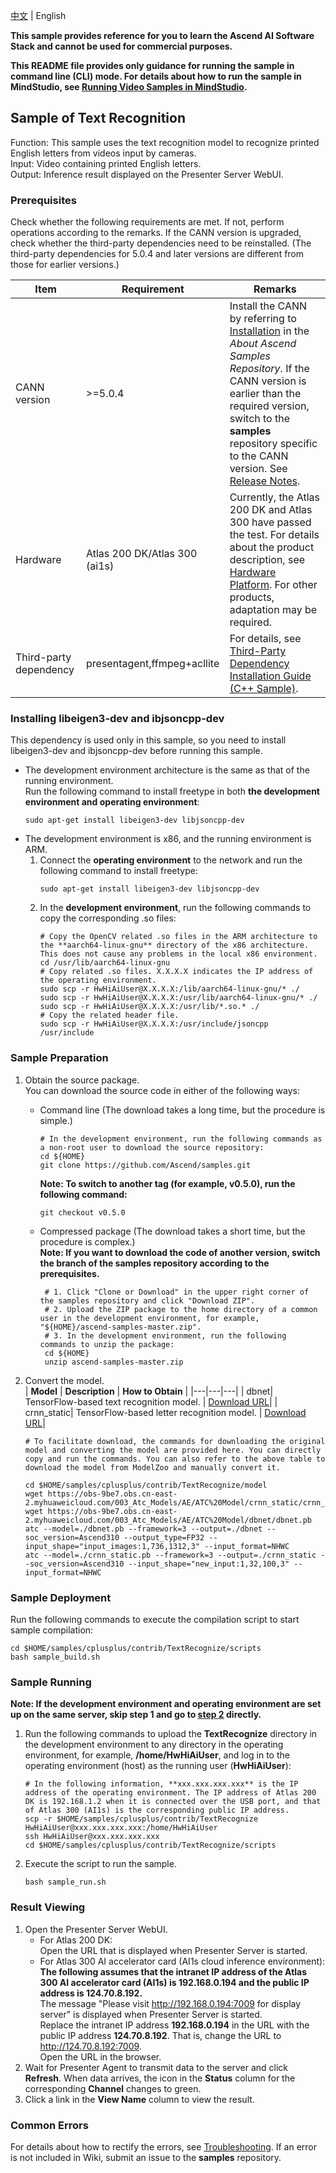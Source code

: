 [中文](README_CN.md) | English

**This sample provides reference for you to learn the Ascend AI Software Stack and cannot be used for commercial purposes.**

**This README file provides only guidance for running the sample in command line (CLI) mode. For details about how to run the sample in MindStudio, see [Running Video Samples in MindStudio](https://github.com/Ascend/samples/wikis/Mindstudio%E8%BF%90%E8%A1%8C%E8%A7%86%E9%A2%91%E6%A0%B7%E4%BE%8B?sort_id=3170138).**

## Sample of Text Recognition
Function: This sample uses the text recognition model to recognize printed English letters from videos input by cameras.   
Input: Video containing printed English letters.   
Output: Inference result displayed on the Presenter Server WebUI.   

### Prerequisites
Check whether the following requirements are met. If not, perform operations according to the remarks. If the CANN version is upgraded, check whether the third-party dependencies need to be reinstalled. (The third-party dependencies for 5.0.4 and later versions are different from those for earlier versions.)

| Item| Requirement| Remarks|
|---|---|---|
| CANN version| >=5.0.4 | Install the CANN by referring to [Installation](/README.md#installation) in the *About Ascend Samples Repository*. If the CANN version is earlier than the required version, switch to the **samples** repository specific to the CANN version. See [Release Notes](/README.md#release-notes).|
| Hardware| Atlas 200 DK/Atlas 300 (ai1s)  | Currently, the Atlas 200 DK and Atlas 300 have passed the test. For details about the product description, see [Hardware Platform](https://ascend.huawei.com/en/#/hardware/product). For other products, adaptation may be required.|
| Third-party dependency| presentagent,ffmpeg+acllite                                  | For details, see [Third-Party Dependency Installation Guide (C++ Sample)](../../environment/README.md).|

### Installing libeigen3-dev and ibjsoncpp-dev
This dependency is used only in this sample, so you need to install libeigen3-dev and ibjsoncpp-dev before running this sample.
- The development environment architecture is the same as that of the running environment.   
  Run the following command to install freetype in both **the development environment and operating environment**:
  ```
  sudo apt-get install libeigen3-dev libjsoncpp-dev
  ```
- The development environment is x86, and the running environment is ARM.
  1. Connect the **operating environment** to the network and run the following command to install freetype:
      ```
      sudo apt-get install libeigen3-dev libjsoncpp-dev
      ```
  2. In the **development environment**, run the following commands to copy the corresponding .so files:
      ```
      # Copy the OpenCV related .so files in the ARM architecture to the **aarch64-linux-gnu** directory of the x86 architecture. This does not cause any problems in the local x86 environment.
      cd /usr/lib/aarch64-linux-gnu
      # Copy related .so files. X.X.X.X indicates the IP address of the operating environment.
      sudo scp -r HwHiAiUser@X.X.X.X:/lib/aarch64-linux-gnu/* ./
      sudo scp -r HwHiAiUser@X.X.X.X:/usr/lib/aarch64-linux-gnu/* ./
      sudo scp -r HwHiAiUser@X.X.X.X:/usr/lib/*.so.* ./
      # Copy the related header file.
      sudo scp -r HwHiAiUser@X.X.X.X:/usr/include/jsoncpp /usr/include
      ```

### Sample Preparation
1. Obtain the source package.   
   You can download the source code in either of the following ways:  
    - Command line (The download takes a long time, but the procedure is simple.)
       ```    
       # In the development environment, run the following commands as a non-root user to download the source repository:   
       cd ${HOME}     
       git clone https://github.com/Ascend/samples.git
       ```
       **Note: To switch to another tag (for example, v0.5.0), run the following command:**
       ```
       git checkout v0.5.0
       ```   
    - Compressed package (The download takes a short time, but the procedure is complex.)  
       **Note: If you want to download the code of another version, switch the branch of the samples repository according to the prerequisites.**  
       ``` 
        # 1. Click "Clone or Download" in the upper right corner of the samples repository and click "Download ZIP".   
        # 2. Upload the ZIP package to the home directory of a common user in the development environment, for example, "${HOME}/ascend-samples-master.zip".    
        # 3. In the development environment, run the following commands to unzip the package:    
        cd ${HOME}    
        unzip ascend-samples-master.zip
        ```

2. Convert the model.    
    |  **Model** |  **Description** |  **How to Obtain** |
    |---|---|---|
    |  dbnet| TensorFlow-based text recognition model. |  [Download URL](https://obs-9be7.obs.cn-east-2.myhuaweicloud.com/003_Atc_Models/AE/ATC%20Model/dbnet/dbnet.pb)|
    | crnn_static| TensorFlow-based letter recognition model. | [Download URL](https://obs-9be7.obs.cn-east-2.myhuaweicloud.com/003_Atc_Models/AE/ATC%20Model/crnn_static/crnn_static.pb)|

    ```
    # To facilitate download, the commands for downloading the original model and converting the model are provided here. You can directly copy and run the commands. You can also refer to the above table to download the model from ModelZoo and manually convert it.    
    
    cd $HOME/samples/cplusplus/contrib/TextRecognize/model    
    wget https://obs-9be7.obs.cn-east-2.myhuaweicloud.com/003_Atc_Models/AE/ATC%20Model/crnn_static/crnn_static.pb  
    wget https://obs-9be7.obs.cn-east-2.myhuaweicloud.com/003_Atc_Models/AE/ATC%20Model/dbnet/dbnet.pb
    atc --model=./dbnet.pb --framework=3 --output=./dbnet --soc_version=Ascend310 --output_type=FP32 --input_shape="input_images:1,736,1312,3" --input_format=NHWC
    atc --model=./crnn_static.pb --framework=3 --output=./crnn_static --soc_version=Ascend310 --input_shape="new_input:1,32,100,3" --input_format=NHWC
    ```

### Sample Deployment
Run the following commands to execute the compilation script to start sample compilation:  
```
cd $HOME/samples/cplusplus/contrib/TextRecognize/scripts    
bash sample_build.sh
```

### Sample Running
**Note: If the development environment and operating environment are set up on the same server, skip step 1 and go to [step 2](#step_2) directly.**      
1. Run the following commands to upload the **TextRecognize** directory in the development environment to any directory in the operating environment, for example, **/home/HwHiAiUser**, and log in to the operating environment (host) as the running user (**HwHiAiUser**):   

   ```
   # In the following information, **xxx.xxx.xxx.xxx** is the IP address of the operating environment. The IP address of Atlas 200 DK is 192.168.1.2 when it is connected over the USB port, and that of Atlas 300 (AI1s) is the corresponding public IP address.
   scp -r $HOME/samples/cplusplus/contrib/TextRecognize HwHiAiUser@xxx.xxx.xxx.xxx:/home/HwHiAiUser    
   ssh HwHiAiUser@xxx.xxx.xxx.xxx     
   cd $HOME/samples/cplusplus/contrib/TextRecognize/scripts
   ```

2. <a name="step_2"></a>Execute the script to run the sample.         
   ```
   bash sample_run.sh
   ```

### Result Viewing
1. Open the Presenter Server WebUI.    
      - For Atlas 200 DK:   
        Open the URL that is displayed when Presenter Server is started.  
      - For Atlas 300 AI accelerator card (AI1s cloud inference environment):   
        **The following assumes that the intranet IP address of the Atlas 300 AI accelerator card (AI1s) is 192.168.0.194 and the public IP address is 124.70.8.192.**   
        The message "Please visit http://192.168.0.194:7009 for display server" is displayed when Presenter Server is started.     
        Replace the intranet IP address **192.168.0.194** in the URL with the public IP address **124.70.8.192**. That is, change the URL to http://124.70.8.192:7009.   
        Open the URL in the browser.     
2. Wait for Presenter Agent to transmit data to the server and click **Refresh**. When data arrives, the icon in the **Status** column for the corresponding **Channel** changes to green.   
3. Click a link in the **View Name** column to view the result.   

### Common Errors
For details about how to rectify the errors, see [Troubleshooting](https://github.com/Ascend/samples/wikis/%E5%B8%B8%E8%A7%81%E9%97%AE%E9%A2%98%E5%AE%9A%E4%BD%8D/%E4%BB%8B%E7%BB%8D). If an error is not included in Wiki, submit an issue to the **samples** repository.
